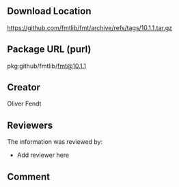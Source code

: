 ## Download Location

https://github.com/fmtlib/fmt/archive/refs/tags/10.1.1.tar.gz

## Package URL (purl)

pkg:github/fmtlib/fmt@10.1.1

## Creator

Oliver Fendt

## Reviewers

The information was reviewed by:

* Add reviewer here

## Comment

